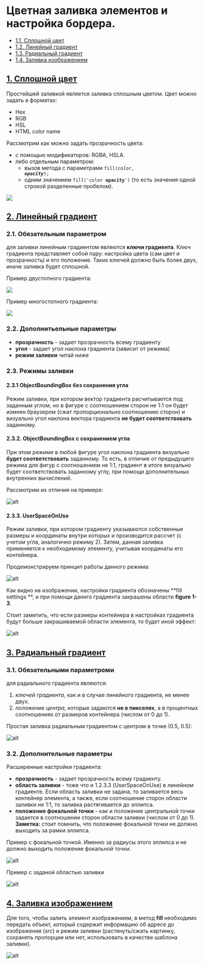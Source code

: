 # Цветная заливка элементов и настройка бордера.
* [1.1. Сплошной цвет](#solid-color)
* [1.2. Линейный градиент](#linear-gradient)
* [1.3. Радиальный градиент](#radial-gradient)
* [1.4. Заливка изображением](#image-fill)

## [1. Сплошной цвет](id:solid-color)
Простейшей заливкой является заливка сплошным цветом. 
Цвет можно задать в форматах:
* Hex
* RGB
* HSL
* HTML color name

Рассмотрим как можно задать прозрачность цвета:
* c помощью модификаторов: RGBA, HSLA.
* либо отдельным параметром:
    * вызов метода с параметрами <code>fill(_color_, _**opacity**_);</code>
    * одним значением <code>fill('color **opacity**')</code>
 (то есть значения одной строкой разделенные пробелом).

<script>
stage.path()
      .moveTo(stage.width() / 2, 0)
      .lineTo(stage.width() / 2, stage.height());
  var bg = new anychart.elements.Label().background();
  new anychart.elements.Label()
      .position([stage.width() / 12, 10])
      .width(stage.width() / 3)
      .height(stage.height() - 20)
      .background(bg.fill('yellow'))
      .text('fill: yellow\nopacity: 1')
      .padding(10)
      .container(stage)
      .draw();
  new anychart.elements.Label()
      .position([7 * stage.width() / 12, 10])
      .width(stage.width() / 3)
      .height(stage.height() - 20)
      .background(bg.fill('yellow 0.2'))
      .text('fill: yellow\nopacity: 0.2')
      .padding(10)
      .container(stage)
      .draw();
</script>
![](../images/fill_solid.png)

## [2. Линейный градиент](id:linear-gradient)

### 2.1. Обязательным параметром
для заливки линейным градиентом являются **ключи градиента**.
 Ключ градиента представляет собой пару: настройка цвета (сам цвет и 
 прозрачность) и его положение. Таких ключей должно быть более двух, иначе заливка
 будет сплошной.

Пример двустопного градиента:

<script>
stage
  .rect(0,0,stage.width(), stage.height())
  .fill(['red', 'yellow']);
</script>
![](../images/fill_linearGradient.png)

Пример многостопного градиента:

<script>
stage
  .rect(0,0,stage.width(), stage.height())
  .fill(['0.1 red', '.3 yellow', '.6 white', '.9 orange']);
</script>
![](../images/fill_linearGradient_m.png)

### 2.2. Дополнитьельные параметры
* **прозрачность** - задает прозрачность всему градиенту
* **угол** - задает угол наклона градиента (зависит от режима)
* **режим заливки** читай ниже

### 2.3. Режимы заливки

#### 2.3.1 ObjectBoundingBox без сохранения угла
Режим заливки, при котором вектор градиента расчитывается под заданным углом, 
 но в фигуре с соотношением сторон не 1:1 он будет измнен браузером (сжат 
 пропорционально соотношению сторон) и визуально угол наклона вектора градиента 
 **не будет соответствовать** заданному.

#### 2.3.2. ObjectBoundingBox с сохранением угла
При этом режиме в любой фигуре угол наклона градиента визуально **будет 
 соответствовать** заданному. То есть, в отличие от предыдущего режима для фигур 
 с соотношением не 1:1, градиент в итоге визуально будет соответствовать
 заданному углу, при помощи дополнительных внутренних вычислений.

Рассмотрим их отличия на примере:

<script>
stage.text(stage.width() / 12, 3, 'без сохранения угла (45\u00b0)');
  new anychart.elements.Background()
      .fill(['0.4 black', '.6 white'], 45)
      .bounds(new anychart.math.Rect(stage.width() /12 , 20, stage.width() / 4, stage.height() - 40))
      .container(stage).draw();
  stage.text(7 * stage.width() / 12 , 3, 'с сохранением угла (45\u00b0)');
  new anychart.elements.Background()
      .fill(['0.4 black', '.6 white'], 45, true)
      .bounds(new anychart.math.Rect(7 * stage.width() / 12 , 20, stage.width() / 4, stage.height() - 40))
      .container(stage).draw();
</script>
![alt](../images/fill_linearG_angle.png)

#### 2.3.3. UserSpaceOnUse
Режим заливки, при котором градиенту указываются собственные размеры и координаты
 внутри которых и производится рассчет (с учетом угла, аналогично режиму 2).
 Затем, данная заливка применяется к необходимому элементу, учитывая координаты 
 его контейнера.

Продемонстрируем принцип работы данного режима:

<script>
var fillSettings = {
    keys: ['.1 red', '.5 green', '.9 blue'],
    angle: -45,
    mode: new anychart.math.Rect(150, 70, 100, 50),
    opacity: .2
  };
  stage
      .rect(0, 0, stage.width(), stage.height())
      .fill(fillSettings);
  fillSettings.opacity = 1;
  stage.text(20, 3, 'figure 1');
  new anychart.elements.Background()
      .fill(fillSettings)
      .bounds(new anychart.math.Rect(20, 20, 100, 70))
      .container(stage).draw();
  stage.text(20, 3, 'figure 2');
  new anychart.elements.Background()
      .fill(fillSettings)
      .bounds(new anychart.math.Rect(60, 140, 70, 50))
      .container(stage).draw();
  stage.text(270, 73, 'figure 3');
  new anychart.elements.Background()
      .fill(fillSettings)
      .bounds(new anychart.math.Rect(270, 93, 100, 100))
      .container(stage).draw();
  stage.text(150, 53, 'fill settings');
  stage
      .rect(150, 70, 100, 50).stroke('3 black')
      .fill(fillSettings);
</script>
![alt](../images/fill_linearG_userspace.png)

Как видно на изображении, настройки градиента обозначены **fill settings **, и
 при помощи даннго градиента закрашены области **figure 1-3**.

Стоит заметить, что если размеры контейнера в настройках градиента будут больше
 закрашиваемой области элемента, то будет иной эффект:

<script>
var fillSettings = {
    keys: ['.1 red', '.5 green', '.9 blue'],
    angle: -45,
    mode: new anychart.math.Rect(5, 0, 395, 200),
    opacity: .2
  };
  stage
      .rect(5, 0, 395, 200)
      .fill(fillSettings);
  fillSettings.opacity = 1;
  stage.text(20, 3, 'figure 1');
  new anychart.elements.Background()
      .fill(fillSettings)
      .bounds(new anychart.math.Rect(20, 20, 100, 70))
      .container(stage).draw();
  stage.text(60, 120, 'figure 2');
  new anychart.elements.Background()
      .fill(fillSettings)
      .bounds(new anychart.math.Rect(60, 140, 70, 50))
      .container(stage).draw();
  stage.text(270, 73, 'figure 3');
  new anychart.elements.Background()
      .fill(fillSettings)
      .bounds(new anychart.math.Rect(270, 93, 100, 100))
      .container(stage).draw();
</script>
![alt](../images/fill_linearG_userspace2.png)

## [3. Радиальный градиент](id:radial-gradient)

### 3.1. Обязательными параметроми
для радиального градиента являются:
1. _ключей градиента_, как и в случае линейного градиента, не менее двух. 
2. _положение центра_, которые задаются **не в пикселях**, а в процентных 
 соотношениях от размеров контейнера (числом от 0 до 1).

Простая заливка радиальным градиентом c центром в точке (0.5, 0.5):
<script>
var bg = new anychart.elements.Background()
    .fill(['black', 'white'], .5, .5)
    .container(stage)
    .draw();
</script>
![alt](../images/fill_radialG.png)

### 3.2. Дополнительные параметры
Расширенные настройки градиента:
* **прозрачность** - задает прозрачность всему градиенту.
* **область заливки** - тоже что и 1.2.3.3 (UserSpaceOnUse) в линейном градиенте.
 Если область заливки не задана, то заливается весь контейнер элемента, а также,
 если соотношение сторон области заливки не 1:1, то заливка растягивается до 
 эллипса.
* **положение фокальной точки** - как и положение центральной точки задается
 в соотношении сторон области заливки (числом от 0 до 1). **Заметка:** стоит
 помнить, что положение фокальной точки не должно выходить за рамки эллипса.

Пример с фокальной точкой. Именно за радиусы этого эллипса и не должно
 выходить положение фокальной точки.

<script>
var bg = new anychart.elements.Background()
    .fill(['black','white'], .5, .5, null, 1, 0.23, 0.81)
    .container(stage)
    .draw();
  stage.ellipse(stage.width()/2, stage.height()/2,stage.width()/2-2, stage.height()/2-2)
    .stroke('1 green')
    .fill('green .2');
</script>
![alt](../images/fill_radialG_m.png)

Пример с заданой областью заливки

<script>
var bg = new anychart.elements.Background()
    .fill(['black','white'], .5, .5, new anychart.math.Rect(0, 0, 400, 400), 1,.5,.7)
    .container(stage)
    .draw();
</script>
![alt](../images/fill_radialG_usos.png)

## [4. Заливка изображением](id:image-fill)
Для того, чтобы залить элемент изображением, в метод **fill** необходимо 
 передать объект, который содержит информацию об адресе до изображения (_src_) и
 режим заливки (растянуть/сжать картинку, сохранять пропорции или нет,
 использовать в качестве шаблона заливки).

<script>
  stage.path()
      .moveTo(stage.width() / 2, 0)
      .lineTo(stage.width() / 2, stage.height());
  stage.text(20, 0, 'Stretch image');
  new anychart.elements.Background()
      .fill({
        src: 'http://icons.iconarchive.com/icons/mattahan/ultrabuuf/128/TV-Kitty-icon.png',
        mode: acgraph.vector.ImageFillMode.STRETCH
      })
      .stroke('1 #000')
      .bounds(new anychart.math.Rect(2, 18, stage.width() / 2 - 4, stage.height() - 22))
      .container(stage)
      .draw();
  stage.text(stage.width() / 2 + 20, 0, 'Pattern image');
  new anychart.elements.Background()
      .fill({
        src: 'http://icons.iconarchive.com/icons/mattahan/ultrabuuf/128/TV-Kitty-icon.png',
        mode: acgraph.vector.ImageFillMode.TILE
      })
      .stroke('1 #000')
      .bounds(new anychart.math.Rect(stage.width()/2 + 2, 18, stage.width() / 2 - 4, stage.height() - 22))
      .container(stage)
      .draw();
</script>
![alt](../images/fill_image.png)